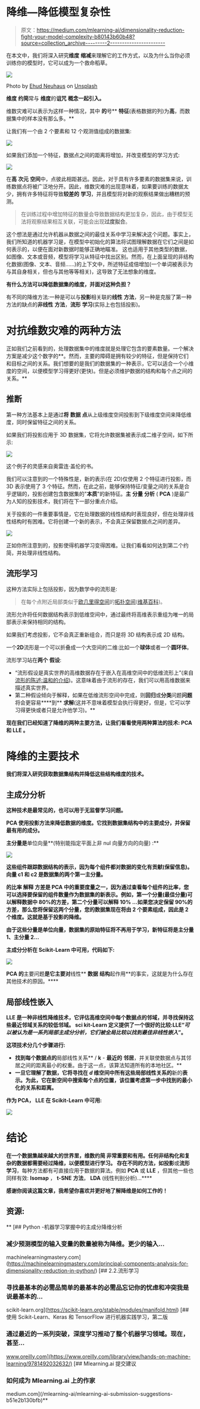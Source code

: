 # 降维—降低模型复杂性

> 原文：<https://medium.com/mlearning-ai/dimensionality-reduction-fight-your-model-complexity-b80143b60b48?source=collection_archive---------2----------------------->

在本文中，我们将深入研究**维度** **缩减**来理解它的工作方式，以及为什么当你必须训练你的模型时，它可以成为一个救命稻草。

![](img/ea81c514784ac9786f55007742e5144c.png)

Photo by [Ehud Neuhaus](https://unsplash.com/@paramir?utm_source=medium&utm_medium=referral) on [Unsplash](https://unsplash.com?utm_source=medium&utm_medium=referral)

**维度** **约简**常与 **维度**的**诅咒** **概念一起引入。**

维数灾难可以表示为这样一种情况，其中 **的**号** **特征**(表格数据的列)为**高**，而数据集中的样本没有那么多。**

让我们有一个由 2 个要素和 12 个观测值组成的数据集:

![](img/8ead0060c2c72156ddf122400c5110a4.png)

如果我们添加一个特征，数据点之间的距离将增加，并改变模型的学习方式:

![](img/4bea68fb78c9f24db038c89450b5320c.png)

在**高** **次元** **空间**中，点彼此相距甚远。因此，对于具有许多要素的数据集来说，训练数据点将被广泛地分开。因此，维数灾难的出现意味着，如果要训练的数据太少，拥有许多特征将导致**较差的** **学习**，并且模型将对新的观察结果做出糟糕的预测。

> 在训练过程中增加特征的数量会导致数据结构更加复杂，因此，由于模型无法将观察结果相互关联，可能会出现**过度拟合**。

这个想法是通过允许机器从数据之间的最佳关系中学习来解决这个问题。事实上，我们所知道的机器学习是，在模型中初始化的算法将试图理解数据在它们之间是如何表示的，以便在面对新数据时能够正确地瞄准。
这也适用于其他类型的数据，如图像、文本或音频，模型将学习从特征中找出区别。然而，在上面呈现的非结构化数据(图像、文本、音频……)的上下文中，所述特征成倍增加(一个单词被表示为与其自身相关，但也与其他等等相关)，这导致了无法想象的维度。

**有什么方法可以降低数据集的维度，并面对这种负担？**

有不同的降维方法:一种是可以与**投影**相关联的**线性** **方法**，另一种是克服了第一种方法的缺点的**非线性** **方法**，**流形** **学习**(实际上也包括投影)。

# 对抗维数灾难的两种方法

正如我们之前看到的，处理数据集中的维度就是处理它包含的要素数量。一个解决方案是减少这个数字的**。然而，主要的障碍是拥有较少的特征，但是保持它们和目标之间的关系。我们想要的是我们的数据集的一种表示，它可以适合一个小维度的空间，以便模型学习得更好(更快)。但是必须维护数据的结构和每个点之间的关系。**

## 推断

第一种方法基本上是通过**将** **数据** **点**从上级维度空间投影到下级维度空间来降低维度，同时保留特征之间的关系。

如果我们将投影应用于 3D 数据集，它将允许数据集被表示成二维子空间，如下所示:

![](img/2ee66ea2f41c50b10adcf4069276a1d9.png)

这个例子的灵感来自奥雷连·盖伦的书。

我们可以注意到的一个特殊性是，新的表示(在 2D)仅使用 2 个特征进行投影，而 3D 表示使用了 3 个特征。然而，在此之前，能够保持特征/变量之间的关系是合乎逻辑的，投影创建包含数据集的"**本质**"的新特征。**主** **分量** **分析** ( **PCA** )是最广为人知的投影技术，我们将在下一部分重点介绍。

关于投影的一件重要事情是，它在处理数据的线性结构时表现良好，但在处理非线性结构时有困难。它将创建一个新的表示，不会真正保留数据点之间的差异。

![](img/fd2be827767636bcb4d584ae7a7d14be.png)

正如你所注意到的，投影使得机器学习变得困难。让我们看看如何达到第二个约简，并处理非线性结构。

## 流形学习

这种方法实际上包括投影，因为数学中的流形是:

> 在每个点附近局部类似于[欧几里得空间](https://en.wikipedia.org/wiki/Euclidean_space)的[拓扑空间](https://en.wikipedia.org/wiki/Topological_space)([维基百科](https://en.wikipedia.org/wiki/Manifold))。

流形允许将任何数据结构表示到低维空间中，通过最终将高维表示重组为唯一的局部表示来保持相同的结构。

如果我们考虑投影，它不会真正重新组合，而只是将 3D 结构表示成 2D 结构。

一个**2D**流形是一个可以折叠成一个大空间的二维:比如一个**球体**或者一个**圆环体**。

流形学习站在**两个** **假设**:

*   “流形假设是真实世界的高维数据存在于嵌入在高维空间中的低维流形上”(来自[流形的陈述:温和的介绍](https://bjlkeng.github.io/posts/manifolds/))。这意味着由于流形的存在，我们可以用高维数据来描述真实世界。
*   第二种假设倾向于解释，如果在低维流形空间中完成，则**回归**或**分类**问题**问题**将会更容易****到** **求解**(这并不意味着模型会执行得更好，但是，它可以学习得更快或者只是允许他学习)。**

**现在我们已经知道了降维的两种主要方法，让我们看看使用两种算法的技术: **PCA** 和 **LLE** 。**

# **降维的主要技术**

**我们将深入研究获取数据集结构并降低这些结构维度的技术。**

## **主成分分析**

**这种技术是最常见的，也可以用于无监督学习问题。**

****PCA** 使用投影方法来降低数据的维度。它找到数据集结构中的主要成分，并保留最有用的成分。**

**主分量是**单位向量**(特别能指定平面上非 nul 向量方向的向量) :**

**![](img/54ed8e1e9816b35cbf0907e4da7eb96b.png)**

**这些组件跟踪数据结构的表示，因为每个组件都对数据的变化有贡献(保留信息)。向量 c1 和 c2 是数据集的两个第一主分量。**

****的**比率** **解释** **方差**是 PCA 中的重要度量之一，因为通过查看每个组件的比率，您可以选择要保留的组件数量作为数据集的新表示。例如，第一个分量(最佳分量)可以解释数据中 80%的方差，第二个分量可以解释 10% …如果您决定保留 90%的方差，那么您将保留这两个分量，您的数据集现在将由 2 个要素组成，因此是 2 个维度。这就是基于投影的降维。****

**由于这些分量是单位向量，数据集的原始特征将不再用于学习，新特征将是主分量 1、主分量 2…**

**主成分分析在 **Scikit-Learn** 中可用，代码如下:**

**![](img/d6e200b042673ffc555e45100144da00.png)**

**PCA 的**主要问题**是它主要对**线性** **数据** **结构**起作用**的事实，这就是为什么存在其他技术的原因。****

## **局部线性嵌入**

****LLE** 是一种非线性降维技术，它评估高维空间中每个数据点的邻域，并寻找保持这些最近邻域关系的较低邻域。
sci kit-Learn 定义提供了一个很好的比较:LLE“*可以被认为是一系列局部主成分分析，它们被全局比较以找到最佳非线性嵌入*”。**

**这项技术分几个步骤进行:**

*   **找到每个数据点的**局部线性关系** / **k** - **最近的** **邻居**，并关联使数据点与其邻居之间的距离最小的权重。由于这一点，该算法知道所有的本地社区。**
*   **一旦它理解了数据，它将寻找在 *d* 维空间中所有这些局部线性关系的**新的**表示。为此，它在新空间中搜索每个点的位置，该位置考虑第一步中找到的最小化的关系和距离。**

**作为 PCA， **LLE** 在 Scikit-Learn 中可用:**

**![](img/31de7283f6be6102d5e2a616c921ef7d.png)**

# ****结论****

**在一个数据集越来越大的世界里，维数约简 **非常重要和有用。任何非结构化和复杂的数据都需要经过降维，以便模型进行学习。
存在不同的方法，如**投影**或**流形** **学习**，每种方法都有可直接应用于数据的算法。例如 **PCA** 或 **LLE** ，但其他一些也同样有效: **Isomap** ， **t-SNE** **方法**， **LDA** (线性判别分析)…****

**感谢你阅读这篇文章，我希望你喜欢并更好地了解降维是如何工作的！**

## ****资源:****

**[](https://machinelearningmastery.com/principal-components-analysis-for-dimensionality-reduction-in-python/) [## Python -机器学习掌握中的主成分降维分析

### 减少预测模型的输入变量的数量被称为降维。更少的输入…

machinelearningmastery.com](https://machinelearningmastery.com/principal-components-analysis-for-dimensionality-reduction-in-python/) [](https://scikit-learn.org/stable/modules/manifold.html) [## 2.2.流形学习

### 寻找最基本的必需品简单的最基本的必需品忘记你的忧虑和冲突我是说最基本的…

scikit-learn.org](https://scikit-learn.org/stable/modules/manifold.html) [](https://www.oreilly.com/library/view/hands-on-machine-learning/9781492032632/) [## 使用 Scikit-Learn、Keras 和 TensorFlow 进行机器实践学习，第二版

### 通过最近的一系列突破，深度学习推动了整个机器学习领域。现在，甚至…

www.oreilly.com](https://www.oreilly.com/library/view/hands-on-machine-learning/9781492032632/) [](/mlearning-ai/mlearning-ai-submission-suggestions-b51e2b130bfb) [## Mlearning.ai 提交建议

### 如何成为 Mlearning.ai 上的作家

medium.com](/mlearning-ai/mlearning-ai-submission-suggestions-b51e2b130bfb)**